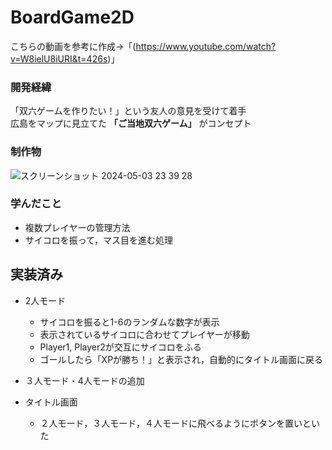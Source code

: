 # BoardGame2D
こちらの動画を参考に作成→「(https://www.youtube.com/watch?v=W8ielU8iURI&t=426s)」　　
### 開発経緯
「双六ゲームを作りたい！」という友人の意見を受けて着手  
広島をマップに見立てた **「ご当地双六ゲーム」** がコンセプト

### 制作物
![スクリーンショット 2024-05-03 23 39 28](https://github.com/user-attachments/assets/770bcafd-7ced-49a3-96be-6a95654ae8ce)


### 学んだこと
- 複数プレイヤーの管理方法
- サイコロを振って，マス目を進む処理
  
## 実装済み
- 2人モード
  - サイコロを振ると1-6のランダムな数字が表示
  - 表示されているサイコロに合わせてプレイヤーが移動
  - Player1, Player2が交互にサイコロをふる
  - ゴールしたら「XPが勝ち！」と表示され，自動的にタイトル画面に戻る

- ３人モード・4人モードの追加
  
- タイトル画面
  - ２人モード，３人モード，４人モードに飛べるようにボタンを置いといた

